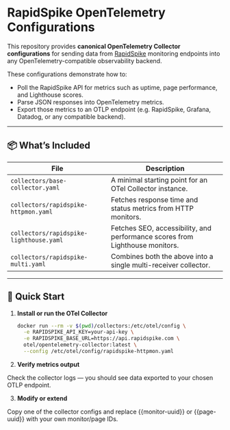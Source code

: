 # RapidSpike OpenTelemetry Configurations

This repository provides **canonical OpenTelemetry Collector configurations** for sending data from [RapidSpike](https://rapidspike.com) monitoring endpoints into any OpenTelemetry-compatible observability backend.

These configurations demonstrate how to:
- Poll the RapidSpike API for metrics such as uptime, page performance, and Lighthouse scores.
- Parse JSON responses into OpenTelemetry metrics.
- Export those metrics to an OTLP endpoint (e.g. RapidSpike, Grafana, Datadog, or any compatible backend).

---

## 📦 What’s Included

| File | Description |
|------|--------------|
| `collectors/base-collector.yaml` | A minimal starting point for an OTel Collector instance. |
| `collectors/rapidspike-httpmon.yaml` | Fetches response time and status metrics from HTTP monitors. |
| `collectors/rapidspike-lighthouse.yaml` | Fetches SEO, accessibility, and performance scores from Lighthouse monitors. |
| `collectors/rapidspike-multi.yaml` | Combines both the above into a single multi-receiver collector. |

---

## 🚀 Quick Start

1. **Install or run the OTel Collector**

   ```bash
   docker run --rm -v $(pwd)/collectors:/etc/otel/config \
     -e RAPIDSPIKE_API_KEY=your-api-key \
     -e RAPIDSPIKE_BASE_URL=https://api.rapidspike.com \
     otel/opentelemetry-collector:latest \
     --config /etc/otel/config/rapidspike-httpmon.yaml

2. **Verify metrics output**

Check the collector logs — you should see data exported to your chosen OTLP endpoint.

3. **Modify or extend**

Copy one of the collector configs and replace {{monitor-uuid}} or {{page-uuid}} with your own monitor/page IDs.